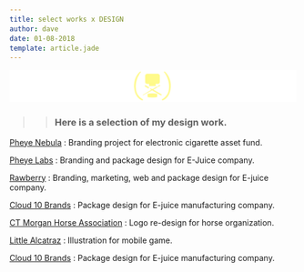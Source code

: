 ```yaml
---
title: select works x DESIGN
author: dave
date: 01-08-2018
template: article.jade
---
```

![1](1.png)

>> ### Here is a selection of my design work.

<span class="more">

[Pheye Nebula](/articles/Design/) : Branding project for electronic cigarette asset fund.

[Pheye Labs](/articles/Design/) : Branding and package design for E-Juice company.

[Rawberry](/articles/Design/) : Branding, marketing, web and package design for E-juice company.

[Cloud 10 Brands](/articles/Design/) : Package design for E-juice manufacturing company.

[CT Morgan Horse Association](/articles/Design/) : Logo re-design for horse organization.

[Little Alcatraz](/articles/Design/) : Illustration for mobile game.

[Cloud 10 Brands](/articles/Design/) : Package design for E-juice manufacturing company.
